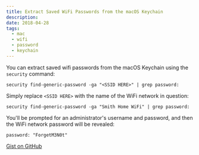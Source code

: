 ```yaml
---
title: Extract Saved WiFi Passwords from the macOS Keychain
description:
date: 2018-04-28
tags:
  - mac
  - wifi
  - password
  - keychain
---
```


You can extract saved wifi passwords from the macOS Keychain using the `security` command:

```
security find-generic-password -ga "<SSID HERE>" | grep password:
```

Simply replace `<SSID HERE>` with the name of the WiFi network in question:

```
security find-generic-password -ga "Smith Home WiFi" | grep password:
```

You'll be prompted for an administrator's username and password, and then the WiFi network password will be revealed:

```
password: "ForgetM3N0t"
```

[Gist on GitHub](https://gist.github.com/lucascantor/fa0ab626d8bacba2556c1b77ba10b0bd)
